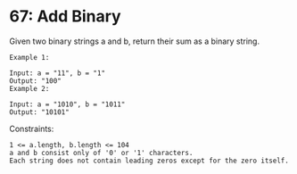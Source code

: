 
# 67: Add Binary
Given two binary strings a and b, return their sum as a binary string.

 
```
Example 1:

Input: a = "11", b = "1"
Output: "100"
Example 2:

Input: a = "1010", b = "1011"
Output: "10101"
 ```



Constraints:
 ```
1 <= a.length, b.length <= 104
a and b consist only of '0' or '1' characters.
Each string does not contain leading zeros except for the zero itself.
 ```

